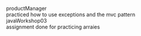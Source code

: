 productManager<br>
practiced how to use exceptions and the mvc pattern<br>
javaWorkshop03<br>
assignment done for practicing arraies<br>
